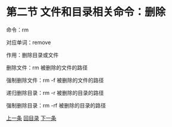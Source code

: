 # 第二节 文件和目录相关命令：删除

命令：rm

对应单词：remove

作用：删除目录或文件

删除文件：rm 被删除的文件的路径

强制删除文件：rm -f 被删除的文件的路径

递归删除目录：rm -r 被删除的目录的路径

强制删除目录：rm -rf 被删除的目录的路径

[上一条](verse02-08-mv.html) [回目录](verse02-00-index.html) [下一条](verse02-10-vim.html)